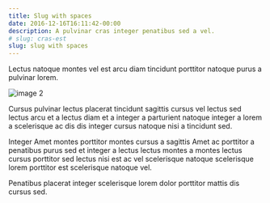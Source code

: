 ```yaml
---
title: Slug with spaces
date: 2016-12-16T16:11:42-00:00
description: A pulvinar cras integer penatibus sed a vel.
# slug: cras-est
slug: slug with spaces
---
```


Lectus natoque montes vel est arcu diam tincidunt porttitor natoque
purus a pulvinar lorem.

![image 2](/images/image-04.jpg)

Cursus pulvinar lectus placerat tincidunt sagittis cursus vel lectus
sed lectus arcu et a lectus diam et a integer a parturient natoque
integer a lorem a scelerisque ac dis dis integer cursus natoque nisi a
tincidunt sed.

Integer Amet montes porttitor montes cursus a sagittis Amet ac
porttitor a penatibus purus sed et integer a lectus lectus montes a
montes lectus cursus porttitor sed lectus nisi est ac vel scelerisque
natoque scelerisque lorem porttitor est scelerisque natoque vel.

Penatibus placerat integer scelerisque lorem dolor porttitor mattis
dis cursus sed.

